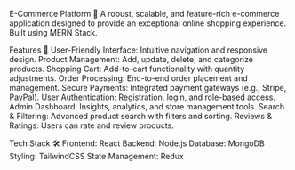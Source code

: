 E-Commerce Platform 🛒
A robust, scalable, and feature-rich e-commerce application designed to provide an exceptional online shopping experience. Built using MERN Stack.


Features 🚀
User-Friendly Interface: Intuitive navigation and responsive design.
Product Management: Add, update, delete, and categorize products.
Shopping Cart: Add-to-cart functionality with quantity adjustments.
Order Processing: End-to-end order placement and management.
Secure Payments: Integrated payment gateways (e.g., Stripe, PayPal).
User Authentication: Registration, login, and role-based access.
Admin Dashboard: Insights, analytics, and store management tools.
Search & Filtering: Advanced product search with filters and sorting.
Reviews & Ratings: Users can rate and review products.

Tech Stack 🛠️
Frontend: React
Backend: Node.js
Database:  MongoDB
Styling: TailwindCSS
State Management: Redux
